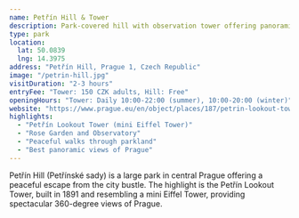 ```yaml
---
name: Petřín Hill & Tower
description: Park-covered hill with observation tower offering panoramic views of Prague
type: park
location:
  lat: 50.0839
  lng: 14.3975
address: "Petřín Hill, Prague 1, Czech Republic"
image: "/petrin-hill.jpg"
visitDuration: "2-3 hours"
entryFee: "Tower: 150 CZK adults, Hill: Free"
openingHours: "Tower: Daily 10:00-22:00 (summer), 10:00-20:00 (winter)"
website: "https://www.prague.eu/en/object/places/187/petrin-lookout-tower"
highlights:
  - "Petřín Lookout Tower (mini Eiffel Tower)"
  - "Rose Garden and Observatory"
  - "Peaceful walks through parkland"
  - "Best panoramic views of Prague"
---
```


Petřín Hill (Petřínské sady) is a large park in central Prague offering a peaceful escape from the city bustle. The highlight is the Petřín Lookout Tower, built in 1891 and resembling a mini Eiffel Tower, providing spectacular 360-degree views of Prague.